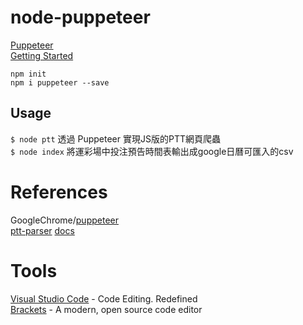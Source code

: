 # node-puppeteer 

[Puppeteer](https://developers.google.com/web/tools/puppeteer/?hl=zh-tw)  
[Getting Started](https://developers.google.com/web/tools/puppeteer/get-started?hl=zh-tw#top_of_page)  

`npm init`  
`npm i puppeteer --save`  

## Usage  

`$ node ptt` 透過 Puppeteer 實現JS版的PTT網頁爬蟲  
`$ node index` 將運彩場中投注預告時間表輸出成google日曆可匯入的csv  

# References

GoogleChrome/[puppeteer](https://github.com/GoogleChrome/puppeteer)    
[ptt-parser](https://www.npmjs.com/package/ptt-parser)  [docs](https://medium.com/@realdennis/crawler-%E4%BD%BF%E7%94%A8puppeteer%E7%88%AC%E5%8F%96ptt%E7%9A%84%E7%B6%B2%E9%A0%81-1684568f6cb4) 


# Tools

[Visual Studio Code](https://code.visualstudio.com/) - Code Editing. Redefined  
[Brackets](http://brackets.io/) - A modern, open source code editor  